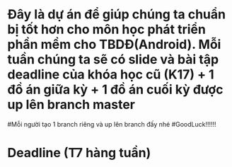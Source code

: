 # Đây là dự án để giúp chúng ta chuẩn bị tốt hơn cho môn học phát triển phần mềm cho TBDĐ(Android). Mỗi tuần chúng ta sẽ có slide và bài tập deadline của khóa học cũ (K17) + 1 đồ án giữa kỳ + 1 đồ án cuối kỳ được up lên branch master
#Mỗi người tạo 1 branch riêng và up lên branch đấy nhé
#GoodLuck!!!!!!
# Deadline (T7 hàng tuần)
